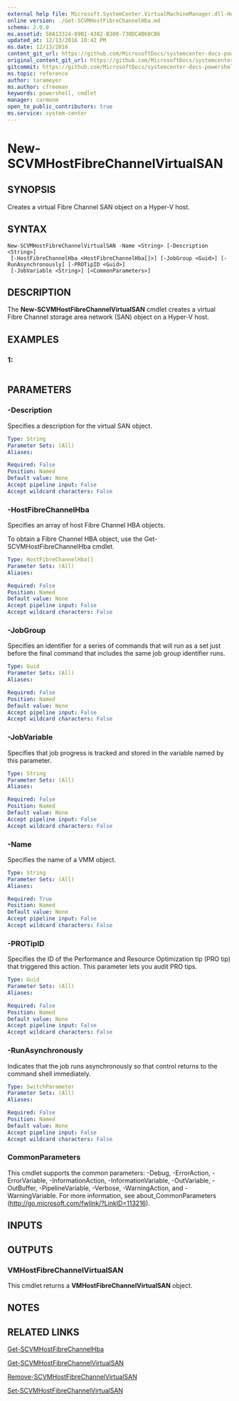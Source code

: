 ```yaml
---
external help file: Microsoft.SystemCenter.VirtualMachineManager.dll-Help.xml
online version: ./Get-SCVMHostFibreChannelHba.md
schema: 2.0.0
ms.assetid: 58A13324-89B1-4382-B300-730DC4B68CB6
updated_at: 12/13/2016 10:42 PM
ms.date: 12/13/2016
content_git_url: https://github.com/MicrosoftDocs/systemcenter-docs-powershell/blob/master/systemcenter-cmdlets/VirtualMachineManager/v1/New-SCVMHostFibreChannelVirtualSAN.md
original_content_git_url: https://github.com/MicrosoftDocs/systemcenter-docs-powershell/blob/master/systemcenter-cmdlets/VirtualMachineManager/v1/New-SCVMHostFibreChannelVirtualSAN.md
gitcommit: https://github.com/MicrosoftDocs/systemcenter-docs-powershell/blob/ea9507ac2178040476af5407227db8cb97701ea9/systemcenter-cmdlets/VirtualMachineManager/v1/New-SCVMHostFibreChannelVirtualSAN.md
ms.topic: reference
author: tarameyer
ms.author: cfreeman
keywords: powershell, cmdlet
manager: carmonm
open_to_public_contributors: true
ms.service: system-center
---
```


# New-SCVMHostFibreChannelVirtualSAN

## SYNOPSIS
Creates a virtual Fibre Channel SAN object on a Hyper-V host.

## SYNTAX

```
New-SCVMHostFibreChannelVirtualSAN -Name <String> [-Description <String>]
 [-HostFibreChannelHba <HostFibreChannelHba[]>] [-JobGroup <Guid>] [-RunAsynchronously] [-PROTipID <Guid>]
 [-JobVariable <String>] [<CommonParameters>]
```

## DESCRIPTION
The **New-SCVMHostFibreChannelVirtualSAN** cmdlet creates a virtual Fibre Channel storage area network (SAN) object on a Hyper-V host.

## EXAMPLES

### 1:
```

```

## PARAMETERS

### -Description
Specifies a description for the virtual SAN object.

```yaml
Type: String
Parameter Sets: (All)
Aliases: 

Required: False
Position: Named
Default value: None
Accept pipeline input: False
Accept wildcard characters: False
```

### -HostFibreChannelHba
Specifies an array of host Fibre Channel HBA objects.

To obtain a Fibre Channel HBA object, use the Get-SCVMHostFibreChannelHba cmdlet.

```yaml
Type: HostFibreChannelHba[]
Parameter Sets: (All)
Aliases: 

Required: False
Position: Named
Default value: None
Accept pipeline input: False
Accept wildcard characters: False
```

### -JobGroup
Specifies an identifier for a series of commands that will run as a set just before the final command that includes the same job group identifier runs.

```yaml
Type: Guid
Parameter Sets: (All)
Aliases: 

Required: False
Position: Named
Default value: None
Accept pipeline input: False
Accept wildcard characters: False
```

### -JobVariable
Specifies that job progress is tracked and stored in the variable named by this parameter.

```yaml
Type: String
Parameter Sets: (All)
Aliases: 

Required: False
Position: Named
Default value: None
Accept pipeline input: False
Accept wildcard characters: False
```

### -Name
Specifies the name of a VMM object.

```yaml
Type: String
Parameter Sets: (All)
Aliases: 

Required: True
Position: Named
Default value: None
Accept pipeline input: False
Accept wildcard characters: False
```

### -PROTipID
Specifies the ID of the Performance and Resource Optimization tip (PRO tip) that triggered this action.
This parameter lets you audit PRO tips.

```yaml
Type: Guid
Parameter Sets: (All)
Aliases: 

Required: False
Position: Named
Default value: None
Accept pipeline input: False
Accept wildcard characters: False
```

### -RunAsynchronously
Indicates that the job runs asynchronously so that control returns to the command shell immediately.

```yaml
Type: SwitchParameter
Parameter Sets: (All)
Aliases: 

Required: False
Position: Named
Default value: None
Accept pipeline input: False
Accept wildcard characters: False
```

### CommonParameters
This cmdlet supports the common parameters: -Debug, -ErrorAction, -ErrorVariable, -InformationAction, -InformationVariable, -OutVariable, -OutBuffer, -PipelineVariable, -Verbose, -WarningAction, and -WarningVariable. For more information, see about_CommonParameters (http://go.microsoft.com/fwlink/?LinkID=113216).

## INPUTS

## OUTPUTS

### VMHostFibreChannelVirtualSAN
This cmdlet returns a **VMHostFibreChannelVirtualSAN** object.

## NOTES

## RELATED LINKS

[Get-SCVMHostFibreChannelHba](xref:VirtualMachineManager/v1/Get-SCVMHostFibreChannelHba.md)

[Get-SCVMHostFibreChannelVirtualSAN](xref:VirtualMachineManager/v1/Get-SCVMHostFibreChannelVirtualSAN.md)

[Remove-SCVMHostFibreChannelVirtualSAN](xref:VirtualMachineManager/v1/Remove-SCVMHostFibreChannelVirtualSAN.md)

[Set-SCVMHostFibreChannelVirtualSAN](xref:VirtualMachineManager/v1/Set-SCVMHostFibreChannelVirtualSAN.md)

